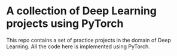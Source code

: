 # A collection of Deep Learning projects using PyTorch
This repo contains a set of practice projects in the domain of Deep Learning. 
All the code here is implemented using PyTorch. 
